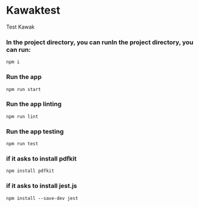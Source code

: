 # Kawaktest
 Test Kawak
 
 ### In the project directory, you can runIn the project directory, you can run:
`npm i`

### Run the app

`npm run start`

### Run the app linting

`npm run lint`

### Run the app testing

`npm run test`

### if it asks to install pdfkit

`npm install pdfkit`

### if it asks to install jest.js

`npm install --save-dev jest`


